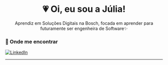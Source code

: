 <h1 align="center">💗 Oi, eu sou a Júlia!</h1>

<p align="center">
  Aprendiz em Soluções Digitais na Bosch, focada em aprender para futuramente ser engenheira de Software✨
</p>

### 💌 Onde me encontrar

[![LinkedIn](https://img.shields.io/badge/-LinkedIn-0077B5?style=flat-square&logo=LinkedIn&logoColor=white)](https://www.linkedin.com/in/j%C3%BAlia-carolina-52546a356/)


---
